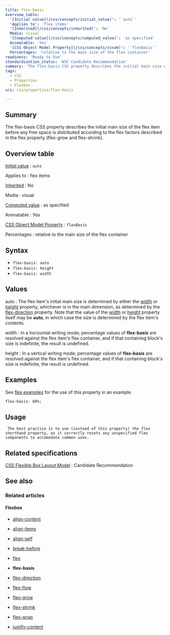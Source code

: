 ```yaml
---
title: flex-basis
overview_table:
  '[Initial value](/css/concepts/initial_value)': '`auto`'
  'Applies to': 'flex items'
  '[Inherited](/css/concepts/inherited)': 'No'
  Media: visual
  '[Computed value](/css/concepts/computed_value)': 'as specified'
  Animatable: 'Yes'
  '[CSS Object Model Property](/css/concepts/cssom)': '`flexBasis`'
  Percentages: 'relative to the main size of the flex container'
readiness: 'Ready to Use'
standardization_status: 'W3C Candidate Recommendation'
summary: 'The flex-basis CSS property describes the initial main size of the flex item before any free space is distributed according to the flex factors described in the flex property (flex-grow and flex-shrink).'
tags:
  - CSS
  - Properties
  - Flexbox
uri: css/properties/flex-basis

---
```

## Summary

The flex-basis CSS property describes the initial main size of the flex item before any free space is distributed according to the flex factors described in the flex property (flex-grow and flex-shrink).

## Overview table

[Initial value](/css/concepts/initial_value)
:   `auto`

Applies to
:   flex items

[Inherited](/css/concepts/inherited)
:   No

Media
:   visual

[Computed value](/css/concepts/computed_value)
:   as specified

Animatable
:   Yes

[CSS Object Model Property](/css/concepts/cssom)
:   `flexBasis`

Percentages
:   relative to the main size of the flex container

## Syntax

-   `flex-basis: auto`
-   `flex-basis: height`
-   `flex-basis: width`

## Values

auto
:   The flex item's initial main size is determined by either the [width](/css/properties/width) or [height](/css/properties/height) property, whichever is in the main dimension, as determined by the [flex-direction](/css/properties/flex-flow) property. Note that the value of the [width](/css/properties/width) or [height](/css/properties/height) property itself may be **auto**, in which case the size is determined by the flex item's contents.

width
:   In a horizontal writing mode; percentage values of **flex-basis** are resolved against the flex item's flex container, and if that containing block's size is indefinite, the result is undefined.

height
:   In a vertical writing mode; percentage values of **flex-basis** are resolved against the flex item's flex container, and if that containing block's size is indefinite, the result is undefined.

## Examples

See [flex examples](/css/properties/flex#Examples) for the use of this property in an example.

``` css
flex-basis: 60%;
```

## Usage

     The best practice is to use (instead of this property) the flex shorthand property, as it correctly resets any unspecified flex components to accomodate common uses.

## Related specifications

[CSS Flexible Box Layout Model](http://dev.w3.org/csswg/css-flexbox/#flex-basis)
:   Candidate Recommendation

## See also

### Related articles

#### Flexbox

-   [align-content](/css/properties/align-content)

-   [align-items](/css/properties/align-items)

-   [align-self](/css/properties/align-self)

-   [break-before](/css/properties/break-before)

-   [flex](/css/properties/flex)

-   **flex-basis**

-   [flex-direction](/css/properties/flex-direction)

-   [flex-flow](/css/properties/flex-flow)

-   [flex-grow](/css/properties/flex-grow)

-   [flex-shrink](/css/properties/flex-shrink)

-   [flex-wrap](/css/properties/flex-wrap)

-   [justify-content](/css/properties/justify-content)
